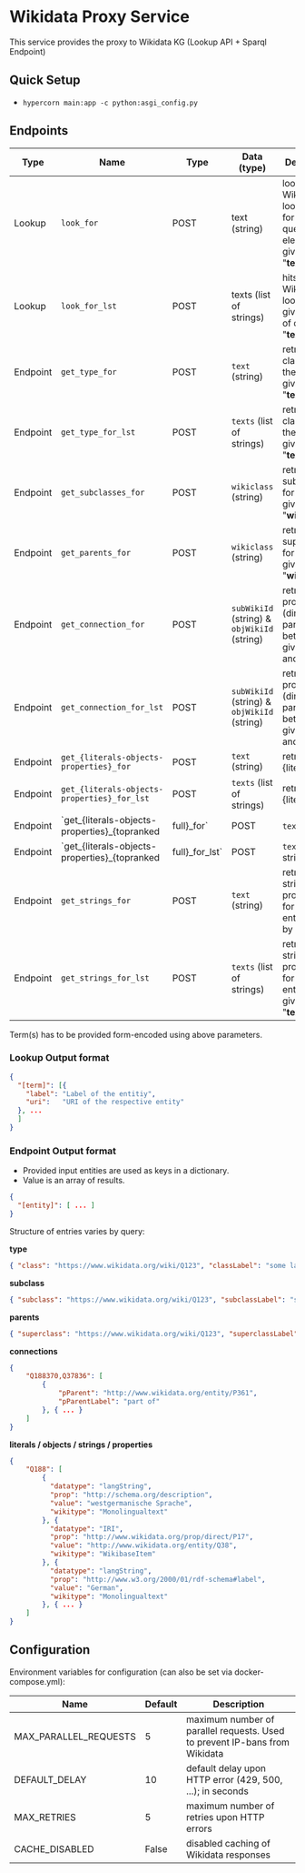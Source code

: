 # Wikidata Proxy Service

This service provides the proxy to Wikidata KG (Lookup API + Sparql Endpoint)

## Quick Setup 

* ```hypercorn main:app -c python:asgi_config.py```


## Endpoints
| Type  | Name                                          | Type | Data   (type)                                  | Description |
|---|-----------------                              |------|-----------                                     |----------------|
|Lookup| `look_for`        | POST | text (string)            | looks up the Wikidata lookup API for a single query element given by "**text**"|
|Lookup| `look_for_lst`    | POST | texts (list of strings)  | hits the Wikidata lookup API given a list of queries "**texts**" |
|Endpoint| `get_type_for`                                | POST | `text` (string)                                | retrieve all classes for the entity given by  "**text**" |
|Endpoint| `get_type_for_lst`                            | POST | `texts` (list of strings)                      | retrieve all classed for the entities given by "**texts**" |
|Endpoint| `get_subclasses_for`                          | POST | `wikiclass` (string)                           | retrieve subclasses for the entity given by "**wikiclass**" |
|Endpoint| `get_parents_for`                             | POST | `wikiclass` (string)                           | retrieve superclasses for the entity given by "**wikiclass**" |
|Endpoint| `get_connection_for`                          | POST | `subWikiId` (string) & `objWikiId` (string)    | retrieve properties (direct and parents) between the given subj and obj |
|Endpoint| `get_connection_for_lst`                      | POST | `subWikiId` (string) & `objWikiId` (string)    | retrieve properties (direct and parents) between the given subj and obj |
|Endpoint| `get_{literals-objects-properties}_for`       | POST | `text` (string)                                | retrieve {literal|object|all} properties for for the entity given by "**text**"; generic version |
|Endpoint| `get_{literals-objects-properties}_for_lst`   | POST | `texts` (list of strings)                      | retrieve {literal|object|all} properties for for the entities given by "**texts**"; generic version |
|Endpoint| `get_{literals-objects-properties}_{topranked|full}_for`       | POST | `text` (string)               | retrieve {top-ranked|all} {literal|object|all} properties for for the entity given by "**text**" |
|Endpoint| `get_{literals-objects-properties}_{topranked|full}_for_lst`   | POST | `texts` (list of strings)     | retrieve {top-ranked|all} {literal|object|all} properties for for the entities given by "**texts**" |
|Endpoint| `get_strings_for`                             | POST | `text` (string)                                | retrieve string properties for for the entity given by "**text**" |
|Endpoint| `get_strings_for_lst`                         | POST | `texts` (list of strings)                      | retrieve string properties for for the entities given by "**texts**" |


Term(s) has to be provided form-encoded using above parameters.

### Lookup Output format

```json
{
  "[term]": [{
    "label": "Label of the entitiy",
    "uri":   "URI of the respective entity"
  }, ...
  ]
}
```


### Endpoint Output format

* Provided input entities are used as keys in a dictionary.
* Value is an array of results.

```json
{
  "[entity]": [ ... ]
}
```

Structure of entries varies by query:

**type**

```json
{ "class": "https://www.wikidata.org/wiki/Q123", "classLabel": "some label" }
```

**subclass**

```json
{ "subclass": "https://www.wikidata.org/wiki/Q123", "subclassLabel": "some label" }
```

**parents**

```json
{ "superclass": "https://www.wikidata.org/wiki/Q123", "superclassLabel": "some label" }
```

**connections**
```json
{
    "Q188370,Q37836": [
        {
            "pParent": "http://www.wikidata.org/entity/P361",
            "pParentLabel": "part of"
        }, { ... }
    ]
}
```

**literals / objects / strings / properties**
```json
{
    "Q188": [
        {
          "datatype": "langString",
          "prop": "http://schema.org/description",
          "value": "westgermanische Sprache",
          "wikitype": "Monolingualtext"
        }, {
          "datatype": "IRI",
          "prop": "http://www.wikidata.org/prop/direct/P17",
          "value": "http://www.wikidata.org/entity/Q38",
          "wikitype": "WikibaseItem"
        }, {
          "datatype": "langString",
          "prop": "http://www.w3.org/2000/01/rdf-schema#label",
          "value": "German",
          "wikitype": "Monolingualtext"
        }, { ... }
    ]
}
```

## Configuration

Environment variables for configuration (can also be set via docker-compose.yml):

| Name                  | Default | Description                                                                |
|-----------------------|---------|----------------------------------------------------------------------------|
| MAX_PARALLEL_REQUESTS | 5       | maximum number of parallel requests. Used to prevent IP-bans from Wikidata |
| DEFAULT_DELAY         | 10      | default delay upon HTTP error (429, 500, ...); in seconds                  |
| MAX_RETRIES           | 5       | maximum number of retries upon HTTP errors                                 |
| CACHE_DISABLED        | False   | disabled caching of Wikidata responses                                     |
